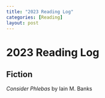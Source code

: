 ```yaml
---
title: "2023 Reading Log"
categories: [Reading]
layout: post
---
```

# 2023 Reading Log

## Fiction
_Consider Phlebas_ by Iain M. Banks
